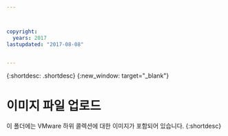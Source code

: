 ```yaml
---



copyright:
  years: 2017
lastupdated: "2017-08-08"


---
```


{:shortdesc: .shortdesc}
{:new_window: target="_blank"}

# 이미지 파일 업로드
이 폴더에는 VMware 하위 콜렉션에 대한 이미지가 포함되어 있습니다.
{:shortdesc}
